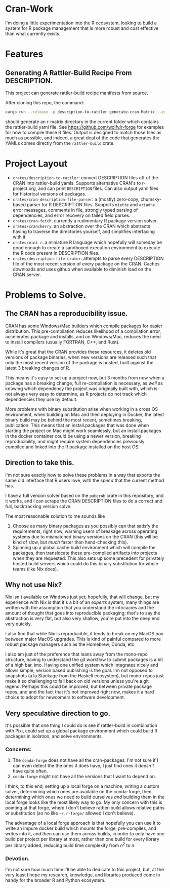 # Cran-Work


I'm doing a little experimentation into the R ecosystem, looking to build 
a system for R package management that is more robust and cost effective than 
what currently exists. 


# Features

## Generating A Rattler-Build Recipe From DESCRIPTION.

This project can generate rattler-build recipe manifests from source.

After cloning this repo, the command:

```sh
cargo run --release -p description-to-rattler generate-cran Matrix --export
```

should generate an r-matrix directory in the current folder which contains the rattler-build yaml file. See https://github.com/wolfv/r-forge for examples for how to compile these R files. Output is designed to match those files as much as possible, and indeed, a great deal of the code that generates the YAMLs comes directly from the `rattler-build` crate.


# Project Layout

- `crates/description-to-rattler`: convert DESCRIPTION files off of the CRAN into
  rattler-build yamls. Supports alternative CRAN's to r-project.org, and can print `DESCRIPTION` files. Can also output yaml files for historical versions of packages.
- `crates/cran-description-file-parser`: a (mostly) zero-copy, chumsky-based parser for R DESCRIPTION files. Supports `miette` and `ariadne` error messages, comments in file, strongly typed parsing of dependencies, and error recovery on failed field parses.
- `crates/cran-fetch`: currently a rudimentary R package version solver.
- `crates/crancherry`: an abstraction over the CRAN which abstracts
  having to traverse the directories yourself, and simplifies interfacing with it.
- `crates/mini-r`: a miniature R language which hopefully will someday be
  good enough to create a sandboxed execution environment to execute
  the R code present in DESCRIPTION files.
- `crates/description-file-crater`: attempts to parse every DESCRIPTION file of the 
  most recent version of every package on the CRAN. Caches downloads and uses github
  when available to diminish load on the CRAN server.


# Problems to Solve.

## The CRAN has a reproducibility issue.

CRAN has some Windows/Mac builders which compile packages for easier distribution. 
This pre-compilation reduces likelihood of a compilation error, accelerates package
and installs, and on Windows/Mac, reduces the need to install compilers (usually FORTRAN, C++, and Rust). 

While it's great that the CRAN provides these resources, it deletes old versions of 
package binaries, when new versions are released such that only the most recent version
of the package is hosted, built against the latest 3 breaking changes of R. 

This means it's easy to set up a project now, but 3 months from now when a package has a
breaking change, full re-compilation is necessary, as _well_ as knowing which dependency
the project was originally built with, which is not always very easy to determine, as
R projects do not track which dependencies they use by default.

More problems with binary substitution arise when working in a cross OS environment, 
when building on Mac and then deploying in Docker, the latest binary build may 
be behind the most recent, sometimes breaking, publication. This means that an
install.packages that was done when starting the project on Mac might work seamlessly, 
but an install.packages in the docker container could be using a newer version, 
breaking reproducibility, and might require system dependencies previously compiled
and linked into the R package installed on the host OS. 

## Direction to take this.

I'm not sure exactly how to solve these problems in a way that exports the same
old interface that R users love, with the _speed_ that the current method has. 

I have a full version solver based on the `pubgrub` crate in this repository, and 
it works, and I can scrape the CRAN DESCRIPTION files to do a correct and full, 
backtracking version solve. 

The most reasonable solution to me sounds like 
 1. Choose as many binary packages as you possibly can that satisfy the requirements, right 
    now, warning users of breakage across operating systems due to mismatched binary versions
    on the CRAN (this will be kind of slow, but *much* faster than hand-checking this).
 2. Spinning up a global cache build environment which will compile the packages, then 
    translocate these pre-compiled artifacts into projects when they are requested. 
    This also sets up some precedent for privately hosted build servers which could 
    do this binary substitution for whole teams (like Nix does).

## Why not use Nix?

Nix isn't available on Windows just yet; hopefully, that will change, but my 
experience with Nix is that it's a bit of an *experts* system, many things are written
with the assumption that you understand the intricacies and the amount of thought
that goes into reproducible packaging; that's to say the abstraction is very flat, but
also very shallow, you're put into the deep end very quickly. 

I also find that while Nix is reproducible, it tends to break on my MacOS box between 
major MacOS upgrades. This is kind of painful compared to more robust package 
managers such as the Homebrew, Conda, etc. 

I also am just of the preference that leans away from the mono-repo structure, having 
to understand the git workflow to submit packages is a bit of a high bar, imo. Having 
one unified system which integrates nicely and allows simple, version based publishing 
is the goal. I'm not opposed to snapshots  (a la Stackage from the Haskell ecosystem), 
but mono-repos just make it so challenging to fall back on old versions unless you're
a git legend. Perhaps this could be improved, but between private package repos, and
and the fact that it's not improved right now, makes it a hard choice to adopt for 
newcomers to software development.


## Very speculative direction to go.

It's possible that one thing I could do is see if rattler-build in combination 
with Pixi, could set up a global package environment which could build R packages
in isolation, and solve environments. 

### Concerns: 

1. The `conda-forge` does not have all the cran-packages. I'm not sure if I can 
   even detect the the ones it does have, I just find ones it *doesn't* have quite
   often.
2. `conda-forge` might not have all the versions that I want to depend on.

I think, to this end, setting up a local forge on a machine, writing a custom solver, 
determining which ones are available on the conda-forge, then determining which ones 
we need to build ourselves *and* building them in the local forge looks like the most
likely way to go. My only concern with this is pointing at that forge, where I don't 
believe rattler-build allows relative paths or substitution (so no like `~/.r-forge/` allowed
I don't believe). 

The advantage of a local forge approach is that hopefully you can use it to 
write an impure docker build which mounts the forge, pre-compiles, and writes
into it, and then can use them across builds, in order to only have one build per
project per library at most, rather than one build for every library per library added, 
reducing build time complexity from $n^2$ to $n$.

### Devotion.

I'm not sure how much time I'll be able to dedicate to this project, but, at the very 
least I hope my research, knowledge, and libraries produced come in handy for the 
broader R and Python ecosystem.